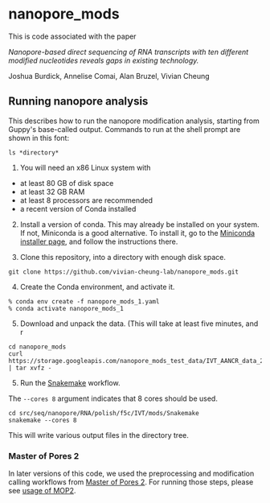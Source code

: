 # nanopore_mods

This is code associated with the paper

*Nanopore-based direct sequencing of RNA transcripts with ten different modified nucleotides reveals gaps in existing technology.*

Joshua Burdick, Annelise Comai, Alan Bruzel, Vivian Cheung

## Running nanopore analysis

This describes how to run the nanopore modification analysis, starting from Guppy's
base-called output. Commands to run at the shell prompt are shown in this font:

```
ls *directory*
```

1. You will need an x86 Linux system with
- at least 80 GB of disk space
- at least 32 GB RAM
- at least 8 processors are recommended
- a recent version of Conda installed

2. Install a version of conda. This may already be installed on your
system. If not, Miniconda is a good alternative. To install it,
go to the [Miniconda installer page](https://docs.conda.io/en/latest/miniconda.html),
and follow the instructions there.

3. Clone this repository, into a directory with enough disk space.

```
git clone https://github.com/vivian-cheung-lab/nanopore_mods.git
```

4. Create the Conda environment, and activate it.

```
% conda env create -f nanopore_mods_1.yaml
% conda activate nanopore_mods_1
```

5. Download and unpack the data. (This will take at least five minutes, and r

```
cd nanopore_mods
curl https://storage.googleapis.com/nanopore_mods_test_data/IVT_AANCR_data_20230708.tar.gz | tar xvfz -
```

5. Run the 
[Snakemake](https://snakemake.readthedocs.io/en/stable/)
workflow.

The `--cores 8` argument indicates that 8 cores should be used.

```
cd src/seq/nanopore/RNA/polish/f5c/IVT/mods/Snakemake
snakemake --cores 8
```

This will write various output files in the directory tree.

### Master of Pores 2

In later versions of this code, we used the preprocessing and modification calling
workflows from
[Master of Pores 2](https://github.com/biocorecrg/MOP2).
For running those steps, please see
[usage of MOP2](MOP2).

